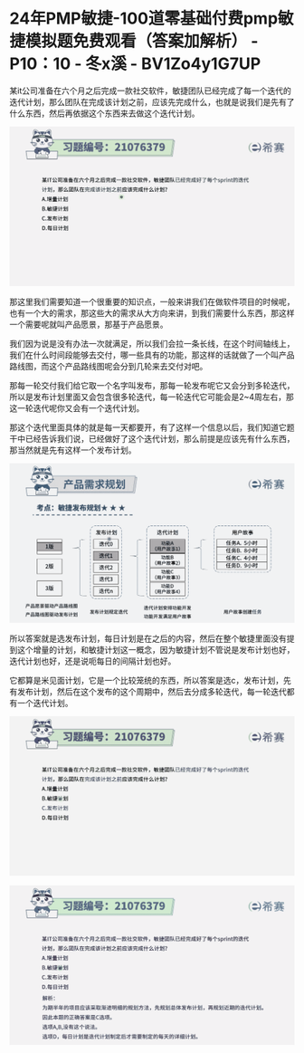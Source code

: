 # 24年PMP敏捷-100道零基础付费pmp敏捷模拟题免费观看（答案加解析） - P10：10 - 冬x溪 - BV1Zo4y1G7UP

某it公司准备在六个月之后完成一款社交软件，敏捷团队已经完成了每一个迭代的迭代计划，那么团队在完成该计划之前，应该先完成什么，也就是说我们是先有了什么东西，然后再依据这个东西来去做这个迭代计划。



![](img/13138d66a23ca5bbcce5489e81063edd_1.png)

那这里我们需要知道一个很重要的知识点，一般来讲我们在做软件项目的时候呢，也有一个大的需求，那这些大的需求从大方向来讲，到我们需要什么东西，那这样一个需要呢就叫产品愿景，那基于产品愿景。

我们因为说是没有办法一次就满足，所以我们会拉一条长线，在这个时间轴线上，我们在什么时间段能够去交付，哪一些具有的功能，那这样的话就做了一个叫产品路线图，而这个产品路线图呢会分到几轮来去交付对吧。

那每一轮交付我们给它取一个名字叫发布，那每一轮发布呢它又会分到多轮迭代，所以是发布计划里面又会包含很多轮迭代，每一轮迭代它可能会是2~4周左右，那这一轮迭代呢你又会有一个迭代计划。

那这个迭代里面具体的就是每一天都要开，有了这样一个信息以后，我们知道它题干中已经告诉我们说，已经做好了这个迭代计划，那么前提是应该先有什么东西，那当然就是先有这样一个发布计划。



![](img/13138d66a23ca5bbcce5489e81063edd_3.png)

所以答案就是选发布计划，每日计划是在之后的内容，然后在整个敏捷里面没有提到这个增量的计划，和敏捷计划这一概念，因为敏捷计划不管说是发布计划也好，迭代计划也好，还是说呃每日的间隔计划也好。

它都算是米见面计划，它是一个比较笼统的东西，所以答案是选c，发布计划，先有发布计划，然后在这个发布的这个周期中，然后去分成多轮迭代，每一轮迭代都有一个迭代计划。



![](img/13138d66a23ca5bbcce5489e81063edd_5.png)

![](img/13138d66a23ca5bbcce5489e81063edd_6.png)